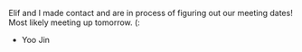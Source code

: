 Elif and I made contact and are in process of figuring out our meeting dates! Most likely meeting up tomorrow. (:

- Yoo Jin
